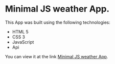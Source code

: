 # Minimal JS weather App.
This App was built using the following technologies:
- HTML 5
- CSS 3
- JavaScript
- Api

You can view it at the link [Minimal JS weather App](https://viacheslav-saprykin.github.io/js_weatherApp/).
